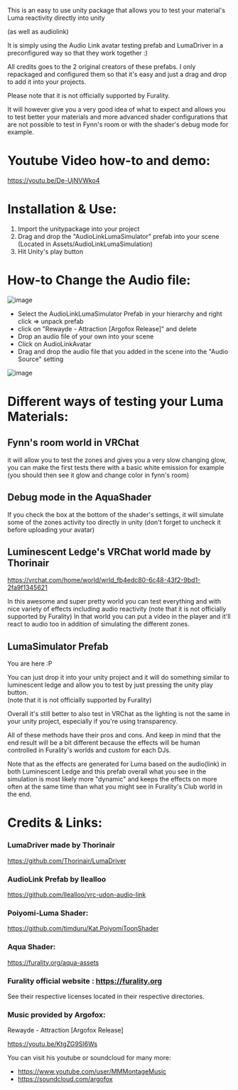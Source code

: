 This is an easy to use unity package that allows you to test your material's Luma reactivity directly into unity 

(as well as audiolink)


It is simply using the Audio Link avatar testing prefab and LumaDriver in a preconfigured way so that they work together :)


All credits goes to the 2 original creators of these prefabs.
I only repackaged and configured them so that it's easy and just a drag and drop to add it into your projects.


Please note that it is not officially supported by Furality.

It will however give you a very good idea of what to expect and allows you to test better your materials and more advanced shader configurations that are not possible to test in Fynn's room or with the shader's debug mode for example.


# Youtube Video how-to and demo: 
https://youtu.be/De-UjNVWko4


# Installation & Use: 
1) Import the unitypackage into your project
2) Drag and drop the "AudioLinkLumaSimulator" prefab into your scene (Located in Assets/AudioLinkLumaSimulation)
3) Hit Unity's play button

# How-to Change the Audio file: 
![image](https://user-images.githubusercontent.com/2088877/172264558-96cf7824-724c-42d4-8e0f-9f49d529b16e.png)

- Select the AudioLinkLumaSimulator Prefab in your hierarchy and right click => unpack prefab
- click on "Rewayde - Attraction [Argofox Release]" and delete
- Drop an audio file of your own into your scene
- Click on AudioLinkAvatar
- Drag and drop the audio file that you added in the scene into the "Audio Source" setting

![image](https://user-images.githubusercontent.com/2088877/172259737-5df1645f-dda8-4a8e-828b-6c0645263c6e.png)


# Different ways of testing your Luma Materials:
## Fynn's room world in VRChat 
it will allow you to test the zones and gives you a very slow changing glow, you can make the first tests there with a basic white emission for example 
(you should then see it glow and change color in fynn's room)

## Debug mode in the AquaShader
If you check the box at the bottom of the shader's settings, it will simulate some of the zones activity too directly in unity 
(don't forget to uncheck it before uploading your avatar)

## Luminescent Ledge's VRChat world made by Thorinair
https://vrchat.com/home/world/wrld_fb4edc80-6c48-43f2-9bd1-2fa9f1345621

In this awesome and super pretty world you can test everything and with nice variety of effects including audio reactivity 
(note that it is not officially supported by Furality) 
In that world you can put a video in the player and it'll react to audio too in addition of simulating the different zones. 

## LumaSimulator Prefab
You are here :P 

You can just drop it into your unity project and it will do something similar to luminescent ledge and allow you to test by just pressing the unity play button.  
(note that it is not officially supported by Furality)

Overall it's still better to also test in VRChat as the lighting is not the same in your unity project, especially if you're using transparency.

All of these methods have their pros and cons.
And keep in mind that the end result will be a bit different because the effects will be human controlled in Furality's worlds and custom for each DJs. 

Note that as the effects are generated for Luma based on the audio(link) in both Luminescent Ledge and this prefab
overall what you see in the simulation is most likely more "dynamic" and keeps the effects on more often at the same time than what you might see in Furality's Club world in the end.


# Credits & Links: 
### LumaDriver made by Thorinair
https://github.com/Thorinair/LumaDriver

### AudioLink Prefab by llealloo
https://github.com/llealloo/vrc-udon-audio-link


### Poiyomi-Luma Shader: 
https://github.com/timduru/Kat.PoiyomiToonShader

### Aqua Shader: 
https://furality.org/aqua-assets

### Furality official website : https://furality.org


See their respective licenses located in their respective directories. 


### Music provided by Argofox:
Rewayde - Attraction [Argofox Release]

https://youtu.be/KtgZG9SI6Ws

You can visit his youtube or soundcloud for many more: 
- https://www.youtube.com/user/MMMontageMusic
- https://soundcloud.com/argofox
